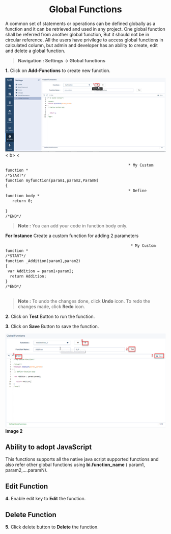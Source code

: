 

<h1><center>Global Functions</center></h1>

A common set of statements or operations can be defined globally as a function and it can be retrieved and used in any project. One global function shall be referred from another global function, But it should not be in circular reference. All the users have privilege to access global functions in calculated column, but admin and developer has an ability to create, edit and delete a global function.

> <b> Navigation : Settings → Global functions</b>

<b>1.</b>  Click on  <b>Add-Functions</b>  to create new function.

![enter image description here](https://raw.githubusercontent.com/sv18042016/fp1/5dbf9359490d4be550bbcf60addd600b5bde14ba/images/New_version5/TD_Gobal_Functions_Image4.png)
  < b> <fonr color = "Black"> <
```
                                                      * My Custom function *
/*START*/ 
function myfunction(param1,param2,ParamN)
{
                                                      * Define function body *  
   return 0;

}
/*END*/
```

> **Note :**  You can add your code in function body only.

**For Instance**  Create a custom function for adding 2 parameters

```
                                                       * My Custom function *
/*START*/ 
function _Addition(param1,param2)
{
 var Addition = param1+param2;
  return Addition;
}
/*END*/
                                     
```
> **Note :**  To undo the changes done, click  **Undo**  icon. 
> To redo the changes made, click  **Redo**  icon.

**2.**  Click on  **Test**  Button to run the function.  

**3.**  Click on  **Save**  Button to save the function.


![enter image description here](https://raw.githubusercontent.com/sv18042016/fp1/6ad2302fa77bfc83747a0f00223721b9ea23b471/images/New_version5/TD_Gobal_Functions_Image3.png)
**Image 2**

## Ability to adopt JavaScript

This functions supports all the native java script supported functions and also refer other global functions using **bi.function_name**  ( param1, param2,....paramN).

## Edit Function

**4.**  Enable edit key to  **Edit**  the function.

## Delete Function

**5.**  Click delete button to  **Delete**  the function.

<!--stackedit_data:
eyJoaXN0b3J5IjpbNDc5NTk0MTM3LC03OTc2NTA4MTIsMTUzOT
I4MTExMywzNTg2Nzg1NzAsLTMxMzc5MDA2MywyMTAyMTY0MDI3
LDE0NzI5NTg5NjYsLTI2MTk2MTk1MiwxMjE5NTU5Mzc0LC0xMT
YxMjkwOTMyLDczMDk5ODExNl19
-->
